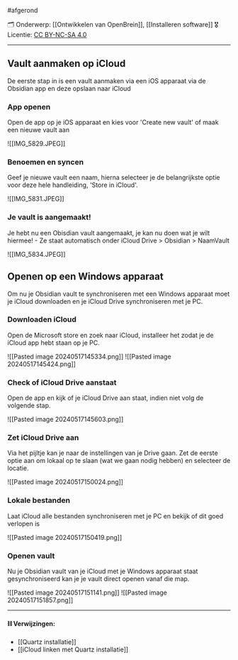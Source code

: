 #afgerond

🗂️ Onderwerp:  [[Ontwikkelen van OpenBrein]], [[Installeren software]]
🎖️ Licentie: [CC BY-NC-SA 4.0](https://creativecommons.org/licenses/by-nc-sa/4.0/)

---

## Vault aanmaken op iCloud
De eerste stap in is een vault aanmaken via een iOS apparaat via de Obsidian app en deze opslaan naar iCloud

### App openen
Open de app op je iOS apparaat en kies voor 'Create new vault' of maak een nieuwe vault aan 

![[IMG_5829.JPEG]]

### Benoemen en syncen
Geef je nieuwe vault een naam, hierna selecteer je de belangrijkste optie voor deze hele handleiding, 'Store in iCloud'.


![[IMG_5831.JPEG]]
### Je vault is aangemaakt!
Je hebt nu een Obisdian vault aangemaakt, je kan nu doen wat je wilt hiermee! - Ze staat automatisch onder iCloud Drive > Obsidian > NaamVault

![[IMG_5834.JPEG]]

## Openen op een Windows apparaat
Om nu je Obsidian vault te synchroniseren met een Windows apparaat moet je iCloud downloaden en je iCloud Drive synchroniseren met je PC.

### Downloaden iCloud
Open de Microsoft store en zoek naar iCloud, installeer het zodat je de iCloud app hebt staan op je PC.

![[Pasted image 20240517145334.png]]
![[Pasted image 20240517145424.png]]

### Check of iCloud Drive aanstaat
Open de app en kijk of je iCloud Drive aan staat, indien niet volg de volgende stap.

![[Pasted image 20240517145603.png]]

### Zet iCloud Drive aan
Via het pijltje kan je naar de instellingen van je Drive gaan. Zet de eerste optie aan om lokaal op te slaan (wat we gaan nodig hebben) en selecteer de locatie.

![[Pasted image 20240517150024.png]]

### Lokale bestanden
Laat iCloud alle bestanden synchroniseren met je PC en bekijk of dit goed verlopen is 

![[Pasted image 20240517150419.png]]

### Openen vault
Nu je Obsidian vault van je iCloud met je Windows apparaat staat gesynchroniseerd kan je je vault direct openen vanaf die map.

![[Pasted image 20240517151141.png]]
![[Pasted image 20240517151857.png]]


---
#### **⛓️ Verwijzingen:**
* [[Quartz installatie]]
* [[iCloud linken met Quartz installatie]]
